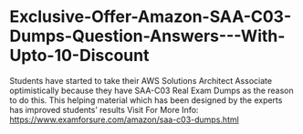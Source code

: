 # Exclusive-Offer-Amazon-SAA-C03-Dumps-Question-Answers---With-Upto-10-Discount
 Students have started to take their AWS Solutions Architect Associate optimistically because they have SAA-C03 Real Exam Dumps as the reason to do this. This helping material which has been designed by the experts has improved students’ results   Visit For More Info:  https://www.examforsure.com/amazon/saa-c03-dumps.html

